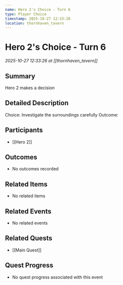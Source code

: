 ```yaml
---
name: Hero 2's Choice - Turn 6
type: Player Choice
timestamp: 2025-10-27 12:33:26
location: thornhaven_tavern
---
```


# Hero 2's Choice - Turn 6

*2025-10-27 12:33:26 at [[thornhaven_tavern]]*

## Summary
Hero 2 makes a decision

## Detailed Description
Choice: Investigate the surroundings carefully
Outcome: 

## Participants
- [[Hero 2]]

## Outcomes
- No outcomes recorded

## Related Items
- No related items

## Related Events
- No related events

## Related Quests
- [[Main Quest]]

## Quest Progress
- No quest progress associated with this event
